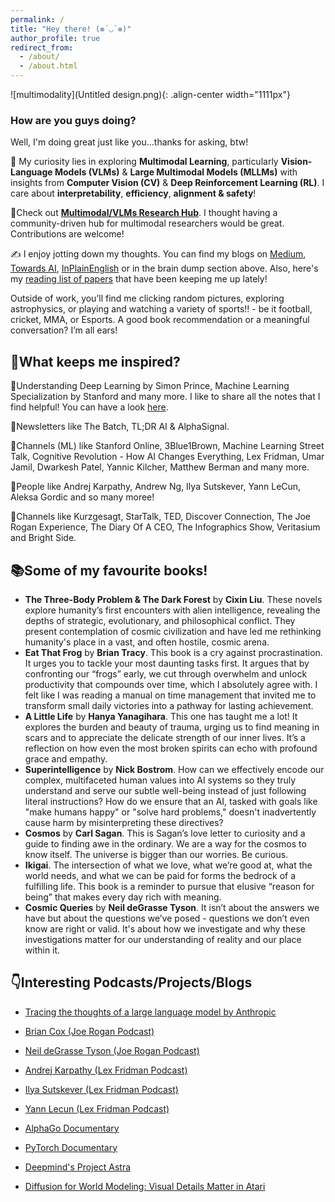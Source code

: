 ```yaml
---
permalink: /
title: "Hey there! (❁´◡`❁)"
author_profile: true
redirect_from: 
  - /about/
  - /about.html
---  
```


![multimodality](Untitled design.png){: .align-center width="1111px"}  


### How are you guys doing?
Well, I'm doing great just like you...thanks for asking, btw!

🔭 My curiosity lies in exploring **Multimodal Learning**, particularly **Vision-Language Models (VLMs)** & **Large Multimodal Models (MLLMs)** with insights from **Computer Vision (CV)** & **Deep Reinforcement Learning (RL)**. I care about **interpretability**, **efficiency**, **alignment & safety**!

📌Check out [**Multimodal/VLMs Research Hub**](https://github.com/thubZ09/vision-language-model-hub.git). I thought having a community-driven hub for multimodal researchers would be great. Contributions are welcome!

✍️ I enjoy jotting down my thoughts. You can find my blogs on [Medium](https://medium.com/@thube09), [Towards AI](https://pub.towardsai.net/), [InPlainEnglish](https://plainenglish.io/author/yash-thube) or in the brain dump section above. Also, here's my [reading list of papers](https://huggingface.co/collections/thubZ9/my-reading-list-677bbae8877a0efbab57392f) that have been keeping me up lately!
  
Outside of work, you’ll find me clicking random pictures, exploring astrophysics, or playing and watching a variety of sports!! - be it football, cricket, MMA, or Esports. A good book recommendation or a meaningful conversation? I’m all ears!

## 🤔What keeps me inspired?

📖Understanding Deep Learning by Simon Prince, Machine Learning Specialization by Stanford and many more. I like to share all the notes that I find helpful! You can have a look [here](https://github.com/thubZ09/vision-language-model-hub/tree/main/Notes).  

📰Newsletters like The Batch, TL;DR AI & AlphaSignal. 

🎥Channels (ML) like Stanford Online, 3Blue1Brown, Machine Learning Street Talk, Cognitive Revolution - How AI Changes Everything, Lex Fridman, Umar Jamil, Dwarkesh Patel, Yannic Kilcher, Matthew Berman and many more.  

🌟People like Andrej Karpathy, Andrew Ng, Ilya Sutskever, Yann LeCun, Aleksa Gordic and so many moree!

🎥Channels like Kurzgesagt, StarTalk, TED, Discover Connection, The Joe Rogan Experience, The Diary Of A CEO, The Infographics Show, Veritasium and Bright Side. 

## 📚Some of my favourite books!
- **The Three-Body Problem & The Dark Forest** by **Cixin Liu**. These novels explore humanity’s first encounters with alien intelligence, revealing the depths of strategic, evolutionary, and philosophical conflict. They present contemplation of cosmic civilization and have led me rethinking humanity's place in a vast, and often hostile, cosmic arena.
- **Eat That Frog** by **Brian Tracy**. This book is a cry against procrastination. It urges you to tackle your most daunting tasks first. It argues that by confronting our “frogs” early, we cut through overwhelm and unlock productivity that compounds over time, which I absolutely agree with. I felt like I was reading a manual on time management that invited me to transform small daily victories into a pathway for lasting achievement.
- **A Little Life** by **Hanya Yanagihara**. This one has taught me a lot! It explores the burden and beauty of trauma, urging us to find meaning in scars and to appreciate the delicate strength of our inner lives. It’s a reflection on how even the most broken spirits can echo with profound grace and empathy.
- **Superintelligence** by **Nick Bostrom**. How can we effectively encode our complex, multifaceted human values into AI systems so they truly understand and serve our subtle well-being instead of just following literal instructions? How do we ensure that an AI, tasked with goals like "make humans happy" or "solve hard problems," doesn't inadvertently cause harm by misinterpreting these directives?
- **Cosmos** by **Carl Sagan**. This is Sagan’s love letter to curiosity and a guide to finding awe in the ordinary. We are a way for the cosmos to know itself. The universe is bigger than our worries. Be curious.
- **Ikigai**. The intersection of what we love, what we’re good at, what the world needs, and what we can be paid for forms the bedrock of a fulfilling life. This book is a reminder to pursue that elusive “reason for being” that makes every day rich with meaning.
- **Cosmic Queries** by **Neil deGrasse Tyson**. It isn’t about the answers we have but about the questions we’ve posed - questions we don’t even know are right or valid. It's about how we investigate and why these investigations matter for our understanding of reality and our place within it.

## 👇Interesting Podcasts/Projects/Blogs
- [Tracing the thoughts of a large language model by Anthropic](https://transformer-circuits.pub/2025/attribution-graphs/biology.html)

- [Brian Cox (Joe Rogan Podcast)](https://youtu.be/Rc7OHXJtWco?si=rojKVixCGHr7Gw1C)

- [Neil deGrasse Tyson (Joe Rogan Podcast)](https://youtu.be/e8_vmWakyn4?si=-RvDHw6_D886rhfw)

- [Andrej Karpathy (Lex Fridman Podcast)](https://youtu.be/cdiD-9MMpb0?si=1PtizFt-uvhkE9o-)

- [Ilya Sutskever (Lex Fridman Podcast)](https://youtu.be/13CZPWmke6A?si=A9eFIilC--d4eWWn)

- [Yann Lecun (Lex Fridman Podcast)](https://youtu.be/5t1vTLU7s40?si=jeSK8GB-ffm6yvzY)

- [AlphaGo Documentary](https://youtu.be/WXuK6gekU1Y?si=DqVB_ogiDWzB_wLA)

- [PyTorch Documentary](https://youtu.be/rgP_LBtaUEc?si=VzII-WzJGbvncgyX)

- [Deepmind's Project Astra](https://deepmind.google/technologies/project-astra/)

- [Diffusion for World Modeling:
Visual Details Matter in Atari](https://diamond-wm.github.io/)




  